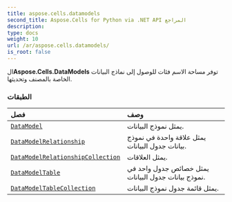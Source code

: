 ```yaml
---
title: aspose.cells.datamodels
second_title: Aspose.Cells for Python via .NET API المراجع
description:
type: docs
weight: 10
url: /ar/aspose.cells.datamodels/
is_root: false
---
```

 ال**Aspose.Cells.DataModels** توفر مساحة الاسم فئات للوصول إلى نماذج البيانات الخاصة بالمصنف وتحديثها.

###  الطبقات
| فصل| وصف|
| :- | :- |
| [`DataModel`](/cells/python-net/ar/aspose.cells.datamodels/datamodel) | يمثل نموذج البيانات.|
| [`DataModelRelationship`](/cells/python-net/ar/aspose.cells.datamodels/datamodelrelationship) | يمثل علاقة واحدة في نموذج بيانات جدول البيانات.|
| [`DataModelRelationshipCollection`](/cells/python-net/ar/aspose.cells.datamodels/datamodelrelationshipcollection) | يمثل العلاقات.|
| [`DataModelTable`](/cells/python-net/ar/aspose.cells.datamodels/datamodeltable) | يمثل خصائص جدول واحد في نموذج بيانات جدول البيانات.|
| [`DataModelTableCollection`](/cells/python-net/ar/aspose.cells.datamodels/datamodeltablecollection) | يمثل قائمة جدول نموذج البيانات.|


